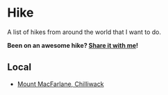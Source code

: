 # Hike

A list of hikes from around the world that I want to do.

**Been on an awesome hike? [Share it with me](https://github.com/amorriscode/anthonymorris.dev/issues/new)!**

## Local

- [Mount MacFarlane, Chilliwack](https://www.outdoorvancouver.ca/mount-macfarlane-pierce-lake-chilliwack/)
